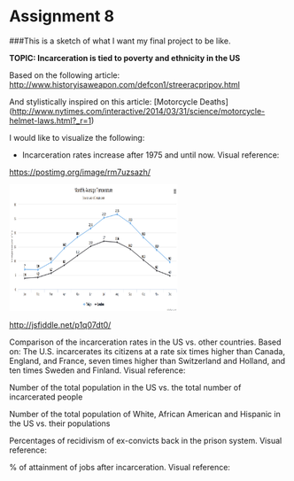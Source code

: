 # Assignment 8

###This is a sketch of what I want my final project to be like. 

**TOPIC: Incarceration is tied to poverty and ethnicity in the US**

Based on the following article: http://www.historyisaweapon.com/defcon1/streeracpripov.html

And stylistically inspired on this article: [Motorcycle Deaths] (http://www.nytimes.com/interactive/2014/03/31/science/motorcycle-helmet-laws.html?_r=1)

I would like to visualize the following:
- Incarceration rates increase after 1975 and until now. Visual reference:

https://postimg.org/image/rm7uzsazh/

<img src="Screen Shot 2016-11-01 at 5.31.47 PM.png" alt="Chart" style="width:304px;height:228px;">

<a href="url">http://jsfiddle.net/p1q07dt0/</a>








Comparison of the incarceration rates in the US vs. other countries. Based on: The U.S. incarcerates its citizens at a rate six times higher than Canada, England, and France, seven times higher than Switzerland and Holland, and ten times Sweden and Finland. Visual reference:



Number of the total population in the US vs. the total number of incarcerated people

Number of the total population of White, African American and Hispanic in the US vs. their populations

Percentages of recidivism of ex-convicts back in the prison system. Visual reference:



% of attainment of jobs after incarceration. Visual reference:


